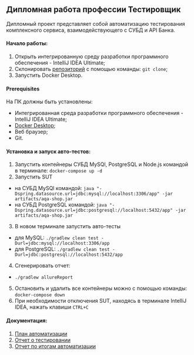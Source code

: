 ## Дипломная работа профессии Тестировщик

Дипломный проект представляет собой автоматизацию тестирования комплексного сервиса, взаимодействующего с СУБД и API Банка.

#### Начало работы:
1) Открыть интегрированную среду разработки программного обеспечения - IntelliJ IDEA Ultimate;
2) Склонировать [репозиторий](https://github.com/Crazyhell13/qa-diploma.git) c помощью команды: ```git clone```;
3) Запустить Docker Desktop.
   
#### Prerequisites
На ПК должны быть установлены:
- Интегрированная среда разработки программного обеспечения - IntelliJ IDEA Ultimate;
- [Docker Desktop](https://www.docker.com/products/docker-desktop/);
- Веб браузер;
- Git.

#### Установка и запуск авто-тестов:
1) Запустить контейнеры СУБД MySQl, PostgreSQL и Node.js командой в терминале:
```docker-compose up -d ```
2) Запустить SUT 
+ на СУБД MySQl командой:
```java "-Dspring.datasource.url=jdbc:mysql://localhost:3306/app" -jar artifacts/aqa-shop.jar```
+ на СУБД PostgreSQL командой:
```java "-Dspring.datasource.url=jdbc:postgresql://localhost:5432/app" -jar artifacts/aqa-shop.jar```
3) В новом терминале запустить авто-тесты 
+ для MySQL:
```./gradlew clean test -Durl=jdbc:mysql://localhost:3306/app```
+ для PostgreSQL:
```./gradlew clean test -Durl=jdbc:postgresql://localhost:5432/app```
4) Сгенерировать отчет:
+ ```./gradlew allureReport```
5) Остановить и удалить все контейнеры можно с помощью команды:
```docker-compose down```
6) При необходимости отключения SUT, находясь в терминале IntelliJ IDEA, нажать клавиши ```CTRL+C```
#### Документация:

1) [План автоматизации](https://github.com/Crazyhell13/qa-diploma/blob/1432f21ad8162731475de2e82e0ed7dd15c6ecc4/documentation/Plan.md)
2) [Отчет о тестировании](https://github.com/Crazyhell13/qa-diploma/blob/master/documentation/Report.md)
3) [Отчет по итогам автоматизации](https://github.com/Crazyhell13/qa-diploma/blob/master/documentation/Summary.md)

